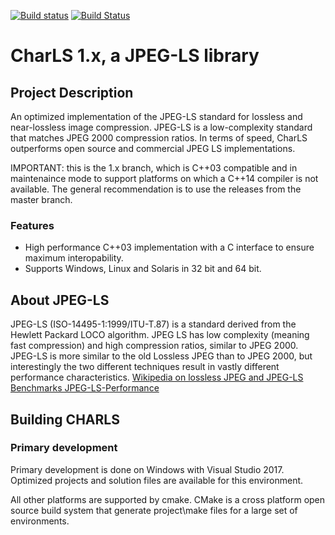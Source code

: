 [![Build status](https://ci.appveyor.com/api/projects/status/yq0naf3v2m8nfa8r/branch/1.x-master?svg=true)](https://ci.appveyor.com/project/vbaderks/charls/branch/1.x-master)
[![Build Status](https://travis-ci.org/team-charls/charls.svg?branch=1.x-master)](https://travis-ci.org/team-charls/charls)

# CharLS 1.x, a JPEG-LS library

## Project Description

An optimized implementation of the JPEG-LS standard for lossless 
and near-lossless image compression. JPEG-LS is a low-complexity
standard that matches JPEG 2000 compression ratios.
In terms of speed, CharLS outperforms open source and 
commercial JPEG LS implementations.

IMPORTANT: this is the 1.x branch, which is C++03 compatible and in maintenaince mode to support platforms on which a C++14 compiler is not available. The general recommendation is to use the releases from the master branch.

### Features

* High performance C++03 implementation with a C interface to ensure maximum interopability.
* Supports Windows, Linux and Solaris in 32 bit and 64 bit.

## About JPEG-LS

JPEG-LS (ISO-14495-1:1999/ITU-T.87) is a standard derived from the Hewlett Packard LOCO algorithm. JPEG LS has low complexity (meaning fast compression) and high compression ratios, similar to JPEG 2000. JPEG-LS is more similar to the old Lossless JPEG than to JPEG 2000, but interestingly the two different techniques result in vastly different performance characteristics. 
[Wikipedia on lossless JPEG and JPEG-LS](en.wikipedia.org/wiki/Lossless_JPEG)
[Benchmarks JPEG-LS-Performance](charls.codeplex.com/wikipage?title=JPEG-LS-Performance&referringTitle=Home)

## Building CHARLS

### Primary development

Primary development is done on Windows with Visual Studio 2017.
Optimized projects and solution files are available for this environment.

All other platforms are supported by cmake. CMake is a cross platform
open source build system that generate project\make files for a large
set of environments.
